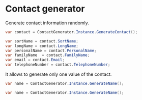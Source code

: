 # Contact generator

Generate contact information randomly.

``` C#
var contact = ContactGenerator.Instance.GenerateContact();

var sortName = contact.SortName;
var longName = contact.LongName;
var personalName = contact.PersonalName;
var familyName  = contact.FamilyName;
var email = contact.Email;
var telephoneNumber = contact.TelephoneNumber;
```

It allows to generate only one value of the contact.

``` C#
var name = ContactGenerator.Instance.GenerateName();
```

``` C#
var name = ContactGenerator.Instance.GenerateName();
```
